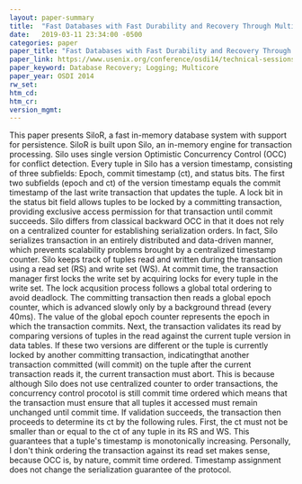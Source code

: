 ```yaml
---
layout: paper-summary
title:  "Fast Databases with Fast Durability and Recovery Through Multicore Parallelism"
date:   2019-03-11 23:34:00 -0500
categories: paper
paper_title: "Fast Databases with Fast Durability and Recovery Through Multicore Parallelism"
paper_link: https://www.usenix.org/conference/osdi14/technical-sessions/presentation/zheng_wenting
paper_keyword: Database Recovery; Logging; Multicore
paper_year: OSDI 2014
rw_set: 
htm_cd: 
htm_cr: 
version_mgmt: 
---
```


This paper presents SiloR, a fast in-memory database system with support for persistence. SiloR is built upon Silo,
an in-memory engine for transaction processing. Silo uses single version Optimistic Concurrency Control (OCC) for
conflict detection. Every tuple in Silo has a version timestamp, consisting of three subfields: Epoch, commit timestamp 
(ct), and status bits. The first two subfields (epoch and ct) of the version timestamp equals the commit timestamp of the 
last write transaction that updates the tuple. A lock bit in the status bit field allows tuples to be locked by a committing 
transaction, providing exclusive access permission for that transaction until commit succeeds. Silo differs from classical 
backward OCC in that it does not rely on a centralized counter for establishing serialization orders. In fact, Silo serializes 
transaction in an entirely distributed and data-driven manner, which prevents scalability problems brought by a centralized 
timestamp counter. Silo keeps track of tuples read and written during the transaction using a read set (RS) and write set 
(WS). At commit time, the transaction manager first locks the write set by acquiring locks for every tuple in the write 
set. The lock acqusition process follows a global total ordering to avoid deadlock. The committing transaction then
reads a global epoch counter, which is advanced slowly only by a background thread (every 40ms). The value of the global 
epoch counter represents the epoch in which the transaction commits. Next, the transaction validates its read by comparing 
versions of tuples in the read against the current tuple version in data tables. If these two versions are different or 
the tuple is currently locked by another committing transaction, indicatingthat another transaction committed (will commit) 
on the tuple after the current transaction reads it, the current transaction must abort. This is because although Silo does 
not use centralized counter to order transactions, the concurrency control procotol is still commit time ordered which 
means that the transaction must ensure that all tuples it accessed must remain unchanged until commit time. If validation 
succeeds, the transaction then proceeds to determine its ct by the following rules. First, the ct must not be smaller than 
or equal to the ct of any tuple in its RS and WS. This guarantees that a tuple's timestamp is monotonically increasing. 
Personally, I don't think ordering the transaction against its read set makes sense, because OCC is, by nature, commit
time ordered. Timestamp assignment does not change the serialization guarantee of the protocol.